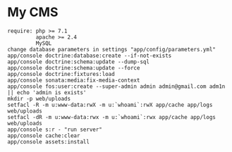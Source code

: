 My CMS
===
    require: php >= 7.1
             apache >= 2.4
             MySQL
    change database parameters in settings "app/config/parameters.yml"
    app/console doctrine:database:create --if-not-exists
    app/console doctrine:schema:update --dump-sql
    app/console doctrine:schema:update --force
    app/console doctrine:fixtures:load
    app/console sonata:media:fix-media-context
    app/console fos:user:create --super-admin admin admin@gmail.com adm1n || echo 'admin is exists'
    mkdir -p web/uploads
    setfacl -R -m u:www-data:rwX -m u:`whoami`:rwX app/cache app/logs web/uploads
    setfacl -dR -m u:www-data:rwx -m u:`whoami`:rwx app/cache app/logs web/uploads
    app/console s:r - "run server"
    app/console cache:clear
    app/console assets:install

